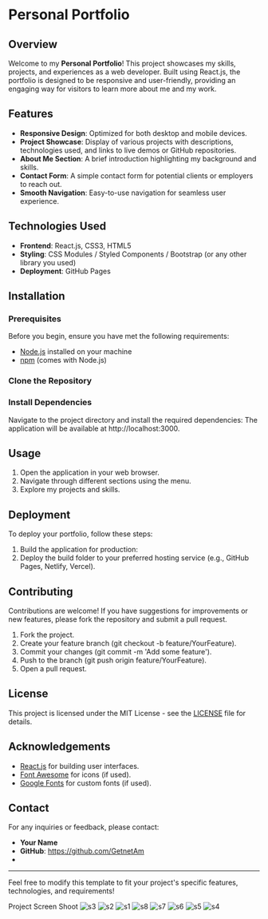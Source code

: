 # Personal Portfolio

## Overview

Welcome to my **Personal Portfolio**! This project showcases my skills, projects, and experiences as a web developer. Built using React.js, the portfolio is designed to be responsive and user-friendly, providing an engaging way for visitors to learn more about me and my work.

## Features

- **Responsive Design**: Optimized for both desktop and mobile devices.
- **Project Showcase**: Display of various projects with descriptions, technologies used, and links to live demos or GitHub repositories.
- **About Me Section**: A brief introduction highlighting my background and skills.
- **Contact Form**: A simple contact form for potential clients or employers to reach out.
- **Smooth Navigation**: Easy-to-use navigation for seamless user experience.

## Technologies Used

- **Frontend**: React.js, CSS3, HTML5
- **Styling**: CSS Modules / Styled Components / Bootstrap (or any other library you used)
- **Deployment**: GitHub Pages

## Installation

### Prerequisites

Before you begin, ensure you have met the following requirements:

- [Node.js](https://nodejs.org/) installed on your machine
- [npm](https://www.npmjs.com/) (comes with Node.js)

### Clone the Repository
### Install Dependencies

Navigate to the project directory and install the required dependencies:
The application will be available at http://localhost:3000.

## Usage

1. Open the application in your web browser.
2. Navigate through different sections using the menu.
3. Explore my projects and skills.

## Deployment

To deploy your portfolio, follow these steps:

1. Build the application for production:
2. Deploy the build folder to your preferred hosting service (e.g., GitHub Pages, Netlify, Vercel).

## Contributing

Contributions are welcome! If you have suggestions for improvements or new features, please fork the repository and submit a pull request. 

1. Fork the project.
2. Create your feature branch (git checkout -b feature/YourFeature).
3. Commit your changes (git commit -m 'Add some feature').
4. Push to the branch (git push origin feature/YourFeature).
5. Open a pull request.

## License

This project is licensed under the MIT License - see the [LICENSE](LICENSE) file for details.

## Acknowledgements

- [React.js](https://reactjs.org/) for building user interfaces.
- [Font Awesome](https://fontawesome.com/) for icons (if used).
- [Google Fonts](https://fonts.google.com/) for custom fonts (if used).

## Contact

For any inquiries or feedback, please contact:

- **Your Name**  
- **GitHub**: https://github.com/GetnetAm
-

---

Feel free to modify this template to fit your project's specific features, technologies, and requirements!

Project Screen Shoot
![s3](https://github.com/user-attachments/assets/e23ebd72-63aa-4d50-9410-32c123e524bd)
![s2](https://github.com/user-attachments/assets/8484b283-97d7-4fc6-a183-a5f787453eca)
![s1](https://github.com/user-attachments/assets/f5377ca3-d16b-4d90-8ab2-185879f6856c)
![s8](https://github.com/user-attachments/assets/d73fab59-a0b0-4e01-8f3e-bb6093c1baa1)
![s7](https://github.com/user-attachments/assets/ee18dc3d-9d39-4bf5-b8f8-fb9af149e4be)
![s6](https://github.com/user-attachments/assets/3602dbfc-de91-462d-823d-d00293143dbd)
![s5](https://github.com/user-attachments/assets/fcddea45-a284-463f-9da1-a9869a58f9ab)
![s4](https://github.com/user-attachments/assets/f01c041d-acca-4f3d-8159-a0211e6e3fe2)
